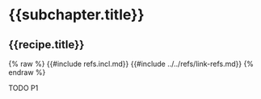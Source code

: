 # {{subchapter.title}}

## {{recipe.title}}

{% raw %}
{{#include refs.incl.md}}
{{#include ../../refs/link-refs.md}}
{% endraw %}

<div class="hidden">
TODO P1
</div>
